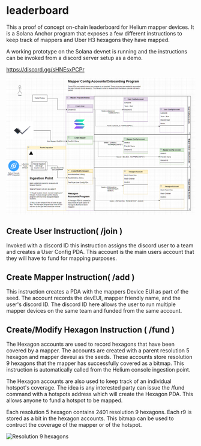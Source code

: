 # leaderboard
This a proof of concept on-chain leaderboard for Helium mapper devices. It is a Solana Anchor program that exposes a few different instructions to keep track of mappers and Uber H3 hexagons they have mapped.

A working prototype on the Solana devnet is running and the instructions can be invoked from a discord server setup as a demo.

https://discord.gg/sHNEsxPCPr


![Anchor Program](images/trustedMappers.png)

## Create User Instruction( /join )
Invoked with a discord ID this instruction assigns the discord user to a team and creates a User Config PDA. This account is the main users account that they will have to fund for mapping purposes. 

## Create Mapper Instruction( /add )
This instruction creates a PDA with the mappers Device EUI as part of the seed. The account records the devEUI, mapper friendly name, and the user's discord ID. The discord ID here allows the user to run multiple mapper devices on the same team and funded from the same account.

## Create/Modify Hexagon Instruction ( /fund )
The Hexagon accounts are used to record hexagons that have been covered by a mapper. The accounts are created with a parent resolution 5 hexagon and mapper deveui as the seeds. These accounts store resolution 9 hexagons that the mapper has successfully covered as a bitmap. This instruction is automatically called from the Helium console ingestion point.

The Hexagon accounts are also used to keep track of an individual hotspot's coverage. The idea is any interested party can issue the /fund command with a hotspots address which will create the Hexagon PDA. This allows anyone to fund a hotspot to be mapped.

Each resolution 5 hexagon contains 2401 resolution 9 hexagons. Each r9 is stored as a bit in the hexagon accounts. This bitmap can be used to contruct the coverage of the mapper or of the hotspot. 

![Resolution 9 hexagons](images/r5r9.png)
